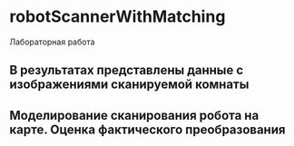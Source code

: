 # robotScannerWithMatching
Лабораторная работа
## В результатах представлены данные с изображениями сканируемой комнаты
## Моделирование сканирования робота на карте. Оценка фактического преобразования
